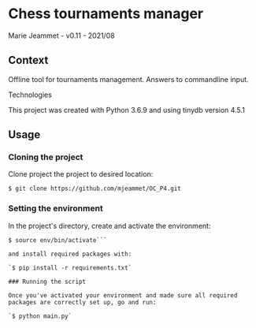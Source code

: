 # Chess tournaments manager

Marie Jeammet - v0.11 - 2021/08

## Context

Offline tool for tournaments management. Answers to commandline input. 

Technologies

This project was created with Python 3.6.9
and using tinydb version 4.5.1

## Usage
### Cloning the project

Clone project the project to desired location:

`$ git clone https://github.com/mjeammet/OC_P4.git`

### Setting the environment

In the project's directory, create and activate the environment:

```$ python3 -m venv env
$ source env/bin/activate```

and install required packages with:

`$ pip install -r requirements.txt`

### Running the script

Once you've activated your environment and made sure all required packages are correctly set up, go and run:

`$ python main.py`